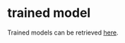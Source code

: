 # trained model

Trained models can be retrieved [here](https://drive.google.com/drive/folders/1Sn0ypM1cBM21ySdmCF6wrAu_ekJglGB0?usp=sharing). 
